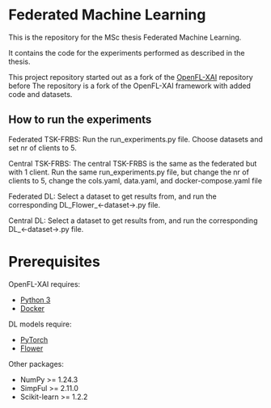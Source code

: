 # Federated Machine Learning

This is the repository for the MSc thesis Federated Machine Learning. 

It contains the code for the experiments performed as described in the thesis.

This project repository started out as a fork of the [OpenFL-XAI](https://github.com/Unipisa/OpenFL-XAI) repository before 
The repository is a fork of the OpenFL-XAI framework with added code and datasets.


## How to run the experiments
Federated TSK-FRBS:
Run the run_experiments.py file. Choose datasets and set nr of clients to 5.

Central TSK-FRBS:
The central TSK-FRBS is the same as the federated but with 1 client.
Run the same run_experiments.py file, but change the nr of clients to 5, change the cols.yaml, data.yaml, and docker-compose.yaml file

Federated DL:
Select a dataset to get results from, and run the corresponding DL_Flower_<-dataset->.py file.

Central DL:
Select a dataset to get results from, and run the corresponding DL_<-dataset->.py file.


# Prerequisites

OpenFL-XAI requires:

- [Python 3](https://www.python.org/downloads/)
- [Docker](https://docs.docker.com/engine/install/)

DL models require:
- [PyTorch](https://pytorch.org)
- [Flower](https://flower.ai)

Other packages:

- NumPy >= 1.24.3
- SimpFul >= 2.11.0
- Scikit-learn >= 1.2.2
